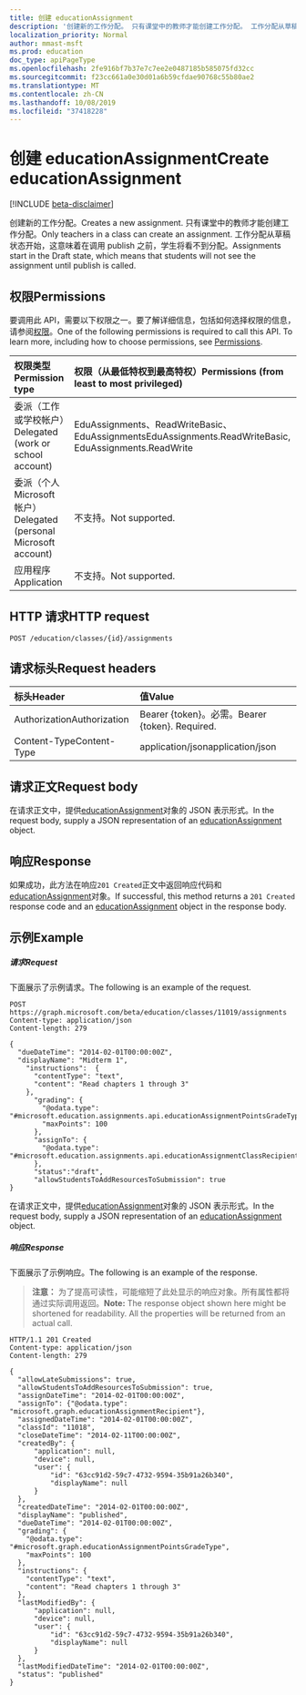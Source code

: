 ```yaml
---
title: 创建 educationAssignment
description: '创建新的工作分配。 只有课堂中的教师才能创建工作分配。 工作分配从草稿状态开始，这意味着在调用 publish 之前，学生将看不到分配。  '
localization_priority: Normal
author: mmast-msft
ms.prod: education
doc_type: apiPageType
ms.openlocfilehash: 2fe916bf7b37e7c7ee2e0487185b585075fd32cc
ms.sourcegitcommit: f23cc661a0e30d01a6b59cfdae90768c55b80ae2
ms.translationtype: MT
ms.contentlocale: zh-CN
ms.lasthandoff: 10/08/2019
ms.locfileid: "37418228"
---
```

# <a name="create-educationassignment"></a><span data-ttu-id="da40d-105">创建 educationAssignment</span><span class="sxs-lookup"><span data-stu-id="da40d-105">Create educationAssignment</span></span>

[!INCLUDE [beta-disclaimer](../../includes/beta-disclaimer.md)]

<span data-ttu-id="da40d-106">创建新的工作分配。</span><span class="sxs-lookup"><span data-stu-id="da40d-106">Creates a new assignment.</span></span> <span data-ttu-id="da40d-107">只有课堂中的教师才能创建工作分配。</span><span class="sxs-lookup"><span data-stu-id="da40d-107">Only teachers in a class can create an assignment.</span></span> <span data-ttu-id="da40d-108">工作分配从草稿状态开始，这意味着在调用 publish 之前，学生将看不到分配。</span><span class="sxs-lookup"><span data-stu-id="da40d-108">Assignments start in the Draft state, which means that students will not see the assignment until publish is called.</span></span>  

## <a name="permissions"></a><span data-ttu-id="da40d-109">权限</span><span class="sxs-lookup"><span data-stu-id="da40d-109">Permissions</span></span>
<span data-ttu-id="da40d-p103">要调用此 API，需要以下权限之一。要了解详细信息，包括如何选择权限的信息，请参阅[权限](/graph/permissions-reference)。</span><span class="sxs-lookup"><span data-stu-id="da40d-p103">One of the following permissions is required to call this API. To learn more, including how to choose permissions, see [Permissions](/graph/permissions-reference).</span></span>

|<span data-ttu-id="da40d-112">权限类型</span><span class="sxs-lookup"><span data-stu-id="da40d-112">Permission type</span></span>      | <span data-ttu-id="da40d-113">权限（从最低特权到最高特权）</span><span class="sxs-lookup"><span data-stu-id="da40d-113">Permissions (from least to most privileged)</span></span>              |
|:--------------------|:---------------------------------------------------------|
|<span data-ttu-id="da40d-114">委派（工作或学校帐户）</span><span class="sxs-lookup"><span data-stu-id="da40d-114">Delegated (work or school account)</span></span> |  <span data-ttu-id="da40d-115">EduAssignments、ReadWriteBasic、EduAssignments</span><span class="sxs-lookup"><span data-stu-id="da40d-115">EduAssignments.ReadWriteBasic, EduAssignments.ReadWrite</span></span>  |
|<span data-ttu-id="da40d-116">委派（个人 Microsoft 帐户）</span><span class="sxs-lookup"><span data-stu-id="da40d-116">Delegated (personal Microsoft account)</span></span> |  <span data-ttu-id="da40d-117">不支持。</span><span class="sxs-lookup"><span data-stu-id="da40d-117">Not supported.</span></span>  |
|<span data-ttu-id="da40d-118">应用程序</span><span class="sxs-lookup"><span data-stu-id="da40d-118">Application</span></span> | <span data-ttu-id="da40d-119">不支持。</span><span class="sxs-lookup"><span data-stu-id="da40d-119">Not supported.</span></span> | 

## <a name="http-request"></a><span data-ttu-id="da40d-120">HTTP 请求</span><span class="sxs-lookup"><span data-stu-id="da40d-120">HTTP request</span></span>
<!-- { "blockType": "ignored" } -->
```http
POST /education/classes/{id}/assignments

```
## <a name="request-headers"></a><span data-ttu-id="da40d-121">请求标头</span><span class="sxs-lookup"><span data-stu-id="da40d-121">Request headers</span></span>
| <span data-ttu-id="da40d-122">标头</span><span class="sxs-lookup"><span data-stu-id="da40d-122">Header</span></span>       | <span data-ttu-id="da40d-123">值</span><span class="sxs-lookup"><span data-stu-id="da40d-123">Value</span></span> |
|:---------------|:--------|
| <span data-ttu-id="da40d-124">Authorization</span><span class="sxs-lookup"><span data-stu-id="da40d-124">Authorization</span></span>  | <span data-ttu-id="da40d-p104">Bearer {token}。必需。</span><span class="sxs-lookup"><span data-stu-id="da40d-p104">Bearer {token}. Required.</span></span>  |
| <span data-ttu-id="da40d-127">Content-Type</span><span class="sxs-lookup"><span data-stu-id="da40d-127">Content-Type</span></span>  | <span data-ttu-id="da40d-128">application/json</span><span class="sxs-lookup"><span data-stu-id="da40d-128">application/json</span></span>  |

## <a name="request-body"></a><span data-ttu-id="da40d-129">请求正文</span><span class="sxs-lookup"><span data-stu-id="da40d-129">Request body</span></span>
<span data-ttu-id="da40d-130">在请求正文中，提供[educationAssignment](../resources/educationassignment.md)对象的 JSON 表示形式。</span><span class="sxs-lookup"><span data-stu-id="da40d-130">In the request body, supply a JSON representation of an [educationAssignment](../resources/educationassignment.md) object.</span></span>


## <a name="response"></a><span data-ttu-id="da40d-131">响应</span><span class="sxs-lookup"><span data-stu-id="da40d-131">Response</span></span>
<span data-ttu-id="da40d-132">如果成功，此方法在响应`201 Created`正文中返回响应代码和[educationAssignment](../resources/educationassignment.md)对象。</span><span class="sxs-lookup"><span data-stu-id="da40d-132">If successful, this method returns a `201 Created` response code and an [educationAssignment](../resources/educationassignment.md) object in the response body.</span></span>

## <a name="example"></a><span data-ttu-id="da40d-133">示例</span><span class="sxs-lookup"><span data-stu-id="da40d-133">Example</span></span>
##### <a name="request"></a><span data-ttu-id="da40d-134">请求</span><span class="sxs-lookup"><span data-stu-id="da40d-134">Request</span></span>
<span data-ttu-id="da40d-135">下面展示了示例请求。</span><span class="sxs-lookup"><span data-stu-id="da40d-135">The following is an example of the request.</span></span>
<!-- {
  "blockType": "ignored",
  "name": "create_educationassignment_from_educationclass"
}-->
```http
POST https://graph.microsoft.com/beta/education/classes/11019/assignments
Content-type: application/json
Content-length: 279

{ 
  "dueDateTime": "2014-02-01T00:00:00Z",
  "displayName": "Midterm 1",
    "instructions":  {
      "contentType": "text",
      "content": "Read chapters 1 through 3"
    },
      "grading": {
        "@odata.type": "#microsoft.education.assignments.api.educationAssignmentPointsGradeType",
        "maxPoints": 100
      },
      "assignTo": {
        "@odata.type": "#microsoft.education.assignments.api.educationAssignmentClassRecipient"
      },
      "status":"draft",
      "allowStudentsToAddResourcesToSubmission": true
}
```
<span data-ttu-id="da40d-136">在请求正文中，提供[educationAssignment](../resources/educationassignment.md)对象的 JSON 表示形式。</span><span class="sxs-lookup"><span data-stu-id="da40d-136">In the request body, supply a JSON representation of an [educationAssignment](../resources/educationassignment.md) object.</span></span>

##### <a name="response"></a><span data-ttu-id="da40d-137">响应</span><span class="sxs-lookup"><span data-stu-id="da40d-137">Response</span></span>
<span data-ttu-id="da40d-138">下面展示了示例响应。</span><span class="sxs-lookup"><span data-stu-id="da40d-138">The following is an example of the response.</span></span> 

><span data-ttu-id="da40d-p105">**注意：** 为了提高可读性，可能缩短了此处显示的响应对象。所有属性都将通过实际调用返回。</span><span class="sxs-lookup"><span data-stu-id="da40d-p105">**Note:** The response object shown here might be shortened for readability. All the properties will be returned from an actual call.</span></span>

<!-- {
  "blockType": "ignored",
  "truncated": true,
  "@odata.type": "microsoft.graph.educationAssignment"
} -->
```http
HTTP/1.1 201 Created
Content-type: application/json
Content-length: 279

{
  "allowLateSubmissions": true,
  "allowStudentsToAddResourcesToSubmission": true,
  "assignDateTime": "2014-02-01T00:00:00Z",
  "assignTo": {"@odata.type": "microsoft.graph.educationAssignmentRecipient"},
  "assignedDateTime": "2014-02-01T00:00:00Z",
  "classId": "11018",
  "closeDateTime": "2014-02-11T00:00:00Z",
  "createdBy": {
      "application": null,
      "device": null,
      "user": {
          "id": "63cc91d2-59c7-4732-9594-35b91a26b340",
          "displayName": null
      }
  },
  "createdDateTime": "2014-02-01T00:00:00Z",
  "displayName": "published",
  "dueDateTime": "2014-02-01T00:00:00Z",
  "grading": {
    "@odata.type": "#microsoft.graph.educationAssignmentPointsGradeType",
    "maxPoints": 100
  },
  "instructions": {
    "contentType": "text",
    "content": "Read chapters 1 through 3"
  },
  "lastModifiedBy": {
      "application": null,
      "device": null,
      "user": {
          "id": "63cc91d2-59c7-4732-9594-35b91a26b340",
          "displayName": null
      }
  },
  "lastModifiedDateTime": "2014-02-01T00:00:00Z",
  "status": "published"
}
```

<!-- uuid: 8fcb5dbc-d5aa-4681-8e31-b001d5168d79
2015-10-25 14:57:30 UTC -->
<!--
{
  "type": "#page.annotation",
  "description": "Create educationAssignment",
  "keywords": "",
  "section": "documentation",
  "tocPath": "",
  "suppressions": []
}
-->
